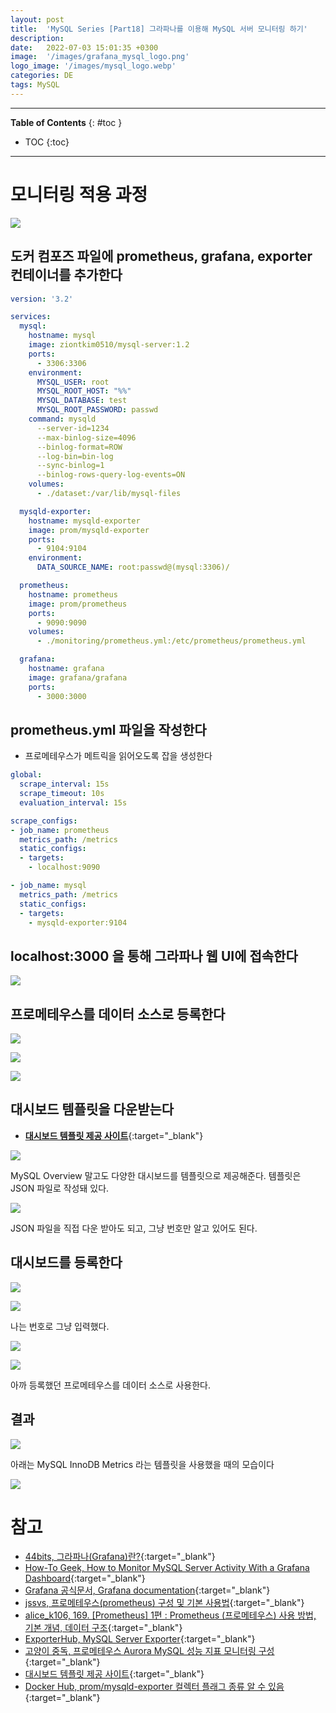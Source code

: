 ```yaml
---
layout: post
title:  'MySQL Series [Part18] 그라파나를 이용해 MySQL 서버 모니터링 하기'
description: 
date:   2022-07-03 15:01:35 +0300
image:  '/images/grafana_mysql_logo.png'
logo_image: '/images/mysql_logo.webp'
categories: DE
tags: MySQL
---
```


---
**Table of Contents**
{: #toc }
*  TOC
{:toc}

---

# 모니터링 적용 과정

![](/images/mysql_grafana_2.png)

## 도커 컴포즈 파일에 prometheus, grafana, exporter 컨테이너를 추가한다

```yml
version: '3.2'

services:
  mysql:
    hostname: mysql
    image: ziontkim0510/mysql-server:1.2
    ports:
      - 3306:3306
    environment:
      MYSQL_USER: root
      MYSQL_ROOT_HOST: "%%"
      MYSQL_DATABASE: test
      MYSQL_ROOT_PASSWORD: passwd
    command: mysqld
      --server-id=1234
      --max-binlog-size=4096
      --binlog-format=ROW
      --log-bin=bin-log
      --sync-binlog=1
      --binlog-rows-query-log-events=ON
    volumes:
      - ./dataset:/var/lib/mysql-files

  mysqld-exporter:
    hostname: mysqld-exporter
    image: prom/mysqld-exporter
    ports:
      - 9104:9104
    environment:
      DATA_SOURCE_NAME: root:passwd@(mysql:3306)/

  prometheus:
    hostname: prometheus
    image: prom/prometheus
    ports:
      - 9090:9090
    volumes:
      - ./monitoring/prometheus.yml:/etc/prometheus/prometheus.yml

  grafana:
    hostname: grafana
    image: grafana/grafana
    ports:
      - 3000:3000
```

## prometheus.yml 파일을 작성한다

- 프로메테우스가 메트릭을 읽어오도록 잡을 생성한다

```yml
global:
  scrape_interval: 15s
  scrape_timeout: 10s
  evaluation_interval: 15s

scrape_configs:
- job_name: prometheus
  metrics_path: /metrics
  static_configs:
  - targets:
    - localhost:9090

- job_name: mysql
  metrics_path: /metrics
  static_configs:
  - targets:
    - mysqld-exporter:9104
```

## localhost:3000 을 통해 그라파나 웹 UI에 접속한다

![](/images/mysql_grafana_13.png)

## 프로메테우스를 데이터 소스로 등록한다

![](/images/mysql_grafana_3.png)

![](/images/mysql_grafana_4.png)

![](/images/mysql_grafana_5.png)

## 대시보드 템플릿을 다운받는다

- [**대시보드 템플릿 제공 사이트**](https://grafana.com/grafana/dashboards/?search=mysql){:target="_blank"}

![](/images/mysql_grafana_6.png)

MySQL Overview 말고도 다양한 대시보드를 템플릿으로 제공해준다. 템플릿은 JSON 파일로 작성돼 있다.  

![](/images/mysql_grafana_7.png)

JSON 파일을 직접 다운 받아도 되고, 그냥 번호만 알고 있어도 된다.  

## 대시보드를 등록한다

![](/images/mysql_grafana_8.png)

![](/images/mysql_grafana_9.png)

나는 번호로 그냥 입력했다.  

![](/images/mysql_grafana_10.png)

![](/images/mysql_grafana_11.png)

아까 등록했던 프로메테우스를 데이터 소스로 사용한다.  

## 결과

![](/images/mysql_grafana_1.png)

아래는 MySQL InnoDB Metrics 라는 템플릿을 사용했을 때의 모습이다  

![](/images/mysql_grafana_12.png)



# 참고

- [44bits, 그라파나(Grafana)란?](https://www.44bits.io/ko/keyword/grafana){:target="_blank"}
- [How-To Geek, How to Monitor MySQL Server Activity With a Grafana Dashboard](https://www.howtogeek.com/devops/how-to-monitor-mysql-server-activity-with-a-grafana-dashboard/){:target="_blank"}
- [Grafana 공식문서, Grafana documentation](https://grafana.com/docs/grafana/latest/){:target="_blank"}
- [jssvs, 프로메테우스(prometheus) 구성 및 기본 사용법](https://jssvs.tistory.com/m/41){:target="_blank"}
- [alice_k106, 169. [Prometheus] 1편 : Prometheus (프로메테우스) 사용 방법, 기본 개념, 데이터 구조](https://blog.naver.com/alice_k106/221535163599){:target="_blank"}
- [ExporterHub, MySQL Server Exporter](https://exporterhub.io/exporter/mysql-exporter/){:target="_blank"}
- [고양이 중독, 프로메테우스 Aurora MySQL 성능 지표 모니터링 구성](https://omty.tistory.com/54){:target="_blank"}
- [대시보드 템플릿 제공 사이트](https://grafana.com/grafana/dashboards/?search=mysql){:target="_blank"}
- [Docker Hub, prom/mysqld-exporter 컬렉터 플래그 종류 알 수 있음](https://hub.docker.com/r/prom/mysqld-exporter){:target="_blank"}

